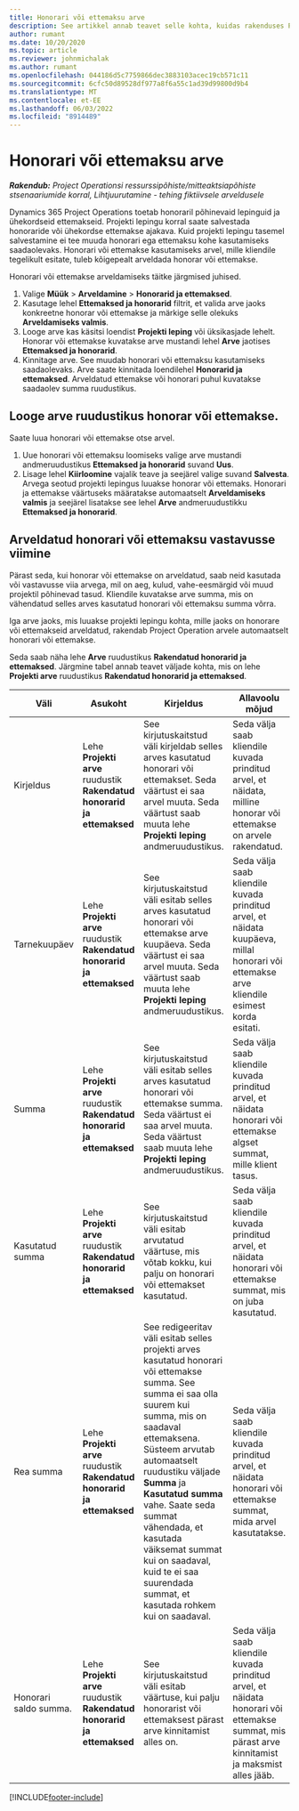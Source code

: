 ```yaml
---
title: Honorari või ettemaksu arve
description: See artikkel annab teavet selle kohta, kuidas rakenduses Project Operations honorari või ettemaksu arveldada.
author: rumant
ms.date: 10/20/2020
ms.topic: article
ms.reviewer: johnmichalak
ms.author: rumant
ms.openlocfilehash: 044186d5c7759866dec3883103acec19cb571c11
ms.sourcegitcommit: 6cfc50d89528df977a8f6a55c1ad39d99800d9b4
ms.translationtype: MT
ms.contentlocale: et-EE
ms.lasthandoff: 06/03/2022
ms.locfileid: "8914489"
---
```

# <a name="invoice-a-retainer-or-an-advance"></a>Honorari või ettemaksu arve

_**Rakendub:** Project Operationsi ressurssipõhiste/mitteaktsiapõhiste stsenaariumide korral,  Lihtjuurutamine - tehing fiktiivsele arveldusele_

Dynamics 365 Project Operations toetab honoraril põhinevaid lepinguid ja ühekordseid ettemakseid. Projekti lepingu korral saate salvestada honoraride või ühekordse ettemakse ajakava. Kuid projekti lepingu tasemel salvestamine ei tee muuda honorari ega ettemaksu kohe kasutamiseks saadaolevaks. Honorari või ettemakse kasutamiseks arvel, mille kliendile tegelikult esitate, tuleb kõigepealt arveldada honorar või ettemakse.

Honorari või ettemakse arveldamiseks täitke järgmised juhised.

1. Valige **Müük** > **Arveldamine** > **Honorarid ja ettemaksed**. 
2. Kasutage lehel **Ettemaksed ja honorarid** filtrit, et valida arve jaoks konkreetne honorar või ettemakse ja märkige selle olekuks **Arveldamiseks valmis**.
3. Looge arve kas käsitsi loendist **Projekti leping** või üksikasjade lehelt. Honorar või ettemakse kuvatakse arve mustandi lehel **Arve** jaotises **Ettemaksed ja honorarid**.
4. Kinnitage arve. See muudab honorari või ettemaksu kasutamiseks saadaolevaks. Arve saate kinnitada loendilehel **Honorarid ja ettemaksed**. Arveldatud ettemakse või honorari puhul kuvatakse saadaolev summa ruudustikus.

## <a name="create-a-retainer-or-advance-from-the-invoice-grid"></a>Looge arve ruudustikus honorar või ettemakse.

Saate luua honorari või ettemakse otse arvel.

1. Uue honorari või ettemaksu loomiseks valige arve mustandi andmeruudustikus **Ettemaksed ja honorarid** suvand **Uus**. 
2. Lisage lehel **Kiirloomine** vajalik teave ja seejärel valige suvand **Salvesta**. Arvega seotud projekti lepingus luuakse honorar või ettemaks. Honorari ja ettemakse väärtuseks määratakse automaatselt **Arveldamiseks valmis** ja seejärel lisatakse see lehel **Arve** andmeruudustikku **Ettemaksed ja honorarid**.

## <a name="reconcile-an-invoiced-retainer-or-advance"></a>Arveldatud honorari või ettemaksu vastavusse viimine

Pärast seda, kui honorar või ettemakse on arveldatud, saab neid kasutada või vastavusse viia arvega, mil on aeg, kulud, vahe-eesmärgid või muud projektil põhinevad tasud. Kliendile kuvatakse arve summa, mis on vähendatud selles arves kasutatud honorari või ettemaksu summa võrra.

Iga arve jaoks, mis luuakse projekti lepingu kohta, mille jaoks on honorare või ettemakseid arveldatud, rakendab Project Operation arvele automaatselt honorari või ettemakse.

Seda saab näha lehe **Arve** ruudustikus **Rakendatud honorarid ja ettemaksed**. Järgmine tabel annab teavet väljade kohta, mis on lehe **Projekti arve** ruudustikus **Rakendatud honorarid ja ettemaksed**.

| Väli | Asukoht | Kirjeldus | Allavoolu mõjud |
| --- | --- | --- | --- |
| Kirjeldus | Lehe **Projekti arve** ruudustik **Rakendatud honorarid ja ettemaksed** |See kirjutuskaitstud väli kirjeldab selles arves kasutatud honorari või ettemakset. Seda väärtust ei saa arvel muuta. Seda väärtust saab muuta lehe **Projekti leping** andmeruudustikus. | Seda välja saab kliendile kuvada prinditud arvel, et näidata, milline honorar või ettemakse on arvele rakendatud. |
| Tarnekuupäev | Lehe **Projekti arve** ruudustik **Rakendatud honorarid ja ettemaksed**  | See kirjutuskaitstud väli esitab selles arves kasutatud honorari või ettemakse arve kuupäeva. Seda väärtust ei saa arvel muuta. Seda väärtust saab muuta lehe **Projekti leping** andmeruudustikus. | Seda välja saab kliendile kuvada prinditud arvel, et näidata kuupäeva, millal honorari või ettemakse arve kliendile esimest korda esitati. |
| Summa | Lehe **Projekti arve** ruudustik **Rakendatud honorarid ja ettemaksed**  | See kirjutuskaitstud väli esitab selles arves kasutatud honorari või ettemakse summa. Seda väärtust ei saa arvel muuta. Seda väärtust saab muuta lehe **Projekti leping** andmeruudustikus. | Seda välja saab kliendile kuvada prinditud arvel, et näidata honorari või ettemakse algset summat, mille klient tasus. |
| Kasutatud summa | Lehe **Projekti arve** ruudustik **Rakendatud honorarid ja ettemaksed**  | See kirjutuskaitstud väli esitab arvutatud väärtuse, mis võtab kokku, kui palju on honorari või ettemakset kasutatud. | Seda välja saab kliendile kuvada prinditud arvel, et näidata honorari või ettemakse summat, mis on juba kasutatud. |
| Rea summa | Lehe **Projekti arve** ruudustik **Rakendatud honorarid ja ettemaksed**  | See redigeeritav väli esitab selles projekti arves kasutatud honorari või ettemakse summa. See summa ei saa olla suurem kui summa, mis on saadaval ettemaksena. Süsteem arvutab automaatselt ruudustiku väljade **Summa** ja **Kasutatud summa** vahe. Saate seda summat vähendada, et kasutada väiksemat summat kui on saadaval, kuid te ei saa suurendada summat, et kasutada rohkem kui on saadaval. | Seda välja saab kliendile kuvada prinditud arvel, et näidata honorari või ettemakse summat, mida arvel kasutatakse. |
| Honorari saldo summa. | Lehe **Projekti arve** ruudustik **Rakendatud honorarid ja ettemaksed**  | See kirjutuskaitstud väli esitab väärtuse, kui palju honorarist või ettemaksest pärast arve kinnitamist alles on. | Seda välja saab kliendile kuvada prinditud arvel, et näidata honorari või ettemakse summat, mis pärast arve kinnitamist ja maksmist alles jääb. |


[!INCLUDE[footer-include](../../includes/footer-banner.md)]